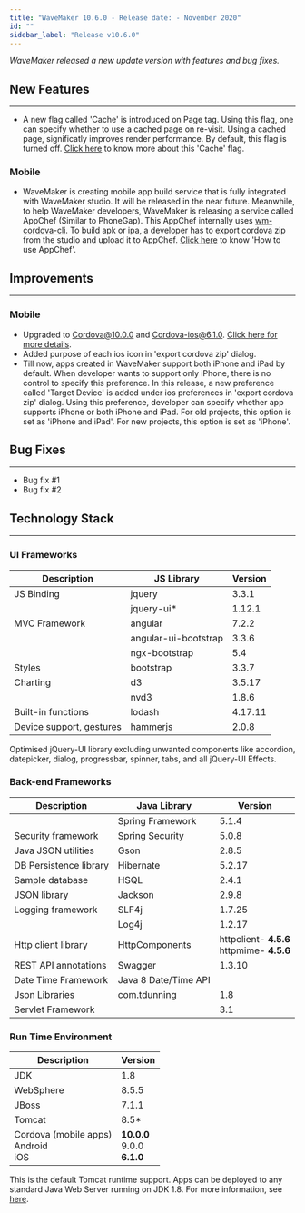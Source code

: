 ```yaml
---
title: "WaveMaker 10.6.0 - Release date: - November 2020"
id: ""
sidebar_label: "Release v10.6.0"
---
```

*WaveMaker released a new update version with features and bug fixes.*

## New Features

---

- A new flag called 'Cache' is introduced on Page tag. Using this flag, one can specify whether to use a cached page on re-visit. Using a cached page, significatly improves render performance. By default, this flag is turned off. [Click here](/learn/app-development/ui-design/page-concepts/page-cache) to know more about this 'Cache' flag.

### Mobile

- WaveMaker is creating mobile app build service that is fully integrated with WaveMaker studio. It will be released in the near future. Meanwhile, to help WaveMaker developers, WaveMaker is releasing a service called AppChef (Similar to PhoneGap). This AppChef internally uses [wm-cordova-cli](/learn/hybrid-mobile/mobile-build-manual). To build apk or ipa, a developer has to export cordova zip from the studio and upload it to AppChef. [Click here](/learn/hybrid-mobile/mobile-build-appchef) to know 'How to use AppChef'. 

## Improvements

---


### Mobile
- Upgraded to Cordova@10.0.0 and Cordova-ios@6.1.0. [Click here for more details](/learn/blog/2020/11/26/cordova-10.0.0-upgrade).
- Added purpose of each ios icon in 'export cordova zip' dialog.
- Till now, apps created in WaveMaker support both iPhone and iPad by default. When developer wants to support only iPhone, there is no control to specify this preference. In this release, a new preference called 'Target Device' is added under ios preferences in 'export cordova zip' dialog. Using this preference, developer can specify whether app supports iPhone or both iPhone and iPad. For old projects, this option is set as 'iPhone and iPad'. For new projects, this option is set as 'iPhone'. 


## Bug Fixes

---

- Bug fix #1
- Bug fix #2

## Technology Stack

---

### UI Frameworks

| Description | JS Library | Version |
| --- | --- | --- |
| JS Binding | jquery | 3.3.1 |
|  | jquery-ui* | 1.12.1 |
| MVC Framework | angular | 7.2.2 |
|  | angular-ui-bootstrap | 3.3.6 |
|  | ngx-bootstrap | 5.4|
| Styles | bootstrap | 3.3.7 |
| Charting | d3 | 3.5.17 |
|  | nvd3 | 1.8.6 |
| Built-in functions | lodash | 4.17.11 |
| Device support, gestures | hammerjs | 2.0.8 |

Optimised jQuery-UI library excluding unwanted components like accordion, datepicker, dialog, progressbar, spinner, tabs, and all jQuery-UI Effects.

### Back-end Frameworks

| Description | Java Library | Version |
| --- | --- | --- |
|  | Spring Framework |5.1.4 |
| Security framework | Spring Security | 5.0.8 |
| Java JSON utilities | Gson |2.8.5 |
| DB Persistence library | Hibernate |5.2.17 |
| Sample database | HSQL |2.4.1 |
| JSON library | Jackson |2.9.8 |
| Logging framework | SLF4j |1.7.25 |
|  | Log4j | 1.2.17 |
| Http client library | HttpComponents |httpclient- **4.5.6** <br> httpmime- **4.5.6** |
| REST API annotations | Swagger | 1.3.10 |
| Date Time Framework | Java 8 Date/Time API |  |
| Json Libraries | com.tdunning |  1.8 |
| Servlet Framework |  | 3.1 |

### Run Time Environment

| Description | Version |
| --- | --- |
| JDK | 1.8 |
| WebSphere | 8.5.5 |
| JBoss | 7.1.1 |
| Tomcat | 8.5* |
| Cordova (mobile apps) <br> Android <br> iOS | **10.0.0** <br> 9.0.0  <br> **6.1.0** |


This is the default Tomcat runtime support. Apps can be deployed to any standard Java Web Server running on JDK 1.8. For more information, see [here](/learn/app-development/deployment/deployment-web-server).
